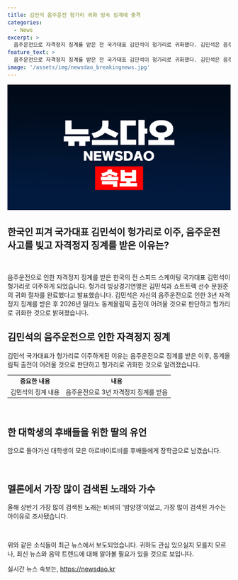 ```yaml
---
title: 김민석 음주운전 헝가리 귀화 빙속 징계에 충격
categories:
  - News
excerpt: >
  음주운전으로 자격정지 징계를 받은 전 국가대표 김민석이 헝가리로 귀화했다. 김민석은 음주운전으로 인한 자격정지로 동계올림픽 출전이 힘들 것이라며 귀화 이유를 설명했다. 또한, 암 투병 끝에 세상을 떠난 여대생이 아르바이트로 번 돈을 후배들을 위한 장학금으로 기탁한 사연과 멜론에서 상반기 가장 많이 검색된 노래 밤양갱과 가수 아이유의 인기에 관한 소식이 있습니다.
feature_text: >
  음주운전으로 자격정지 징계를 받은 전 국가대표 김민석이 헝가리로 귀화했다. 김민석은 음주운전으로 인한 자격정지로 동계올림픽 출전이 힘들 것이라며 귀화 이유를 설명했다. 또한, 암 투병 끝에 세상을 떠난 여대생이 아르바이트로 번 돈을 후배들을 위한 장학금으로 기탁한 사연과 멜론에서 상반기 가장 많이 검색된 노래 밤양갱과 가수 아이유의 인기에 관한 소식이 있습니다.
image: '/assets/img/newsdao_breakingnews.jpg'
---
```


<p><img src="/assets/img/newsdao_breakingnews.jpg" alt="cryptoinkorea 속보" /></p>

<h2>한국인 피겨 국가대표 김민석이 헝가리로 이주, 음주운전 사고를 빚고 자격정지 징계를 받은 이유는?</h2>

<p data-ke-size="size16">&nbsp;</p>

<p>음주운전으로 인한 자격정지 징계를 받은 한국의 전 스피드 스케이팅 국가대표 김민석이 헝가리로 이주하게 되었습니다. 헝가리 빙상경기연맹은 김민석과 쇼트트랙 선수 문원준의 귀화 절차를 완료했다고 발표했습니다. 김민석은 자신의 음주운전으로 인한 3년 자격정지 징계를 받은 후 2026년 밀라노 동계올림픽 출전이 어려울 것으로 판단하고 헝가리로 귀화한 것으로 밝혀졌습니다.</p>

<h2 data-ke-size="size26">김민석의 음주운전으로 인한 자격정지 징계</h2>

<p data-ke-size="size16">김민석 국가대표가 헝가리로 이주하게된 이유는 음주운전으로 징계를 받은 이후, 동계올림픽 출전이 어려울 것으로 판단하고 헝가리로 귀화한 것으로 알려졌습니다.</p>

<table>
    <tbody>
        <tr>
            <td style="text-align: center; height: 17px;"><b>중요한 내용</b></td>
            <td style="text-align: center; height: 17px;"><b>내용</b></td>
        </tr>
        <tr>
            <td style="text-align: center; height: 17px;">김민석의 징계 내용</td>
            <td style="text-align: center; height: 17px;">음주운전으로 3년 자격정지 징계를 받음</td>
        </tr>
    </tbody>
</table>

<p data-ke-size="size16">&nbsp;</p>

<h2 data-ke-size="size26">한 대학생의 후배들을 위한 딸의 유언</h2>

<p data-ke-size="size16">암으로 돌아가신 대학생이 모은 아르바이트비를 후배들에게 장학금으로 남겼습니다.</p>

<p data-ke-size="size16">&nbsp;</p>

<h2 data-ke-size="size26">멜론에서 가장 많이 검색된 노래와 가수</h2>

<p data-ke-size="size16">올해 상반기 가장 많이 검색된 노래는 비비의 '밤양갱'이었고, 가장 많이 검색된 가수는 아이유로 조사됐습니다.</p>

<p data-ke-size="size16">&nbsp;</p>

<p>위와 같은 소식들이 최근 뉴스에서 보도되었습니다. 귀하도 관심 있으실지 모를지 모르나, 최신 뉴스와 음악 트렌드에 대해 알아볼 필요가 있을 것으로 보입니다.</p>
실시간 뉴스 속보는, <a href="https://newsdao.kr" rel="dofollow">https://newsdao.kr</a>


